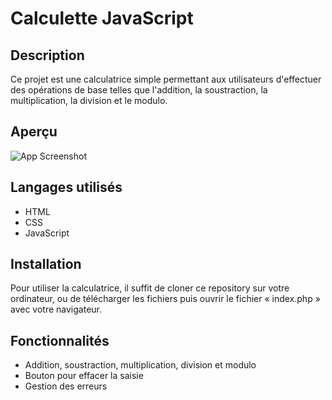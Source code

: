 
# Calculette JavaScript

## Description

Ce projet est une calculatrice simple permettant aux utilisateurs d'effectuer des opérations de base telles que l'addition, la soustraction, la multiplication, la division et le modulo.


## Aperçu

![App Screenshot](https://via.placeholder.com/468x300?text=App+Screenshot+Here)



## Langages utilisés

- HTML
- CSS
- JavaScript
## Installation

Pour utiliser la calculatrice, il suffit de cloner ce repository sur votre ordinateur, ou de télécharger les fichiers puis ouvrir le fichier « index.php » avec votre navigateur.

## Fonctionnalités

- Addition, soustraction, multiplication, division et modulo
- Bouton pour effacer la saisie
- Gestion des erreurs
